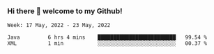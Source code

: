 ### Hi there 👋 welcome to my Github! 

<!--START_SECTION:waka-->
```text
Week: 17 May, 2022 - 23 May, 2022

Java         6 hrs 4 mins    █████████████████████████   99.54 % 
XML          1 min           ░░░░░░░░░░░░░░░░░░░░░░░░░   00.37 % 
```
<!--END_SECTION:waka-->
